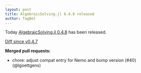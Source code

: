 ```yaml
---
layout: post
title: AlgebraicSolving.jl 0.4.8 released
author: TagBot
---
```


Today [AlgebraicSolving.jl 0.4.8](https://github.com/algebraic-solving/AlgebraicSolving.jl/releases/tag/v0.4.8) has
been released.

[Diff since v0.4.7](https://github.com/algebraic-solving/AlgebraicSolving.jl/compare/v0.4.7...v0.4.8)


**Merged pull requests:**
- chore: adjust compat entry for Nemo and bump version (#40) (@lgoettgens)
